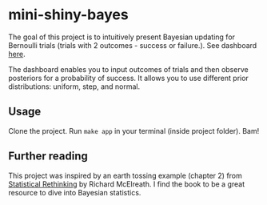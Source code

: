 # mini-shiny-bayes

The goal of this project is to intuitively present Bayesian updating for Bernoulli trials (trials with 2 outcomes - success or failure.). See dashboard [here](https://mihagazvoda.shinyapps.io/bayesian-updating/).

The dashboard enables you to input outcomes of trials and then observe posteriors for a probability of success. It allows you to use different prior distributions: uniform, step, and normal.

## Usage

Clone the project. Run `make app` in your terminal (inside project folder). Bam!

## Further reading

This project was inspired by an earth tossing example (chapter 2) from [Statistical Rethinking](https://xcelab.net/rm/statistical-rethinking/) by Richard McElreath. I find the book to be a great resource to dive into Bayesian statistics. 


